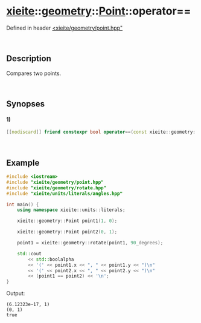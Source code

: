 # [xieite](../../../../../../xieite.md)\:\:[geometry](../../../../../../geometry.md)\:\:[Point](../../../../point.md)\:\:operator==
Defined in header [<xieite/geometry/point.hpp"](../../../../../../../include/xieite/geometry/point.hpp)

&nbsp;

## Description
Compares two points.

&nbsp;

## Synopses
#### 1)
```cpp
[[nodiscard]] friend constexpr bool operator==(const xieite::geometry::Point point1, const xieite::geometry::Point point2) noexcept;
```

&nbsp;

## Example
```cpp
#include <iostream>
#include "xieite/geometry/point.hpp"
#include "xieite/geometry/rotate.hpp"
#include "xieite/units/literals/angles.hpp"

int main() {
    using namespace xieite::units::literals;

    xieite::geometry::Point point1(1, 0);

    xieite::geometry::Point point2(0, 1);

    point1 = xieite::geometry::rotate(point1, 90_degrees);

    std::cout
        << std::boolalpha
        << '(' << point1.x << ", " << point1.y << ")\n"
        << '(' << point2.x << ", " << point2.y << ")\n"
        << (point1 == point2) << '\n';
}
```
Output:
```
(6.12323e-17, 1)
(0, 1)
true
```
